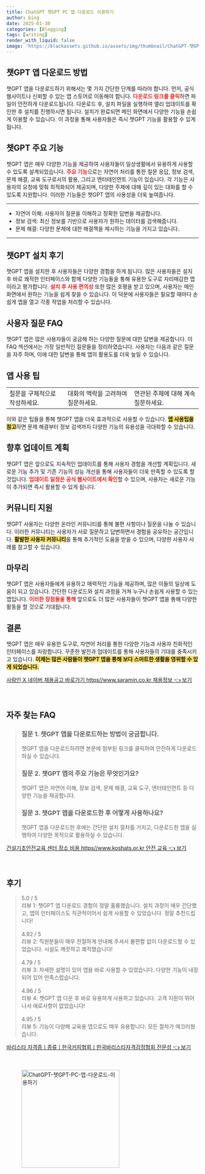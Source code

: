 ```yaml
---
title: ChatGPT 챗GPT PC 앱 다운로드 이용하기
author: bing
date: 2025-01-30
categories: [Blogging]
tags: [writing]
render_with_liquid: false
image: 'https://blackassets.github.io/assets/img/thumbnail/ChatGPT-챗GPT-PC-앱-다운로드-이용하기.webp'
---
```



<h2 id='챗GPT 앱 다운로드 방법'>챗GPT 앱 다운로드 방법</h2>

<p>챗GPT 앱을 다운로드하기 위해서는 몇 가지 간단한 단계를 따라야 합니다. 먼저, 공식 웹사이트나 신뢰할 수 있는 앱 스토어로 이동해야 합니다. <b><span style="color: #ee2323;">다운로드 링크를 클릭</span></b>하면 파일이 안전하게 다운로드됩니다. 다운로드 후, 설치 파일을 실행하여 앨리 업데이트를 확인한 후 설치를 진행하시면 됩니다. 설치가 완료되면 메인 화면에서 다양한 기능을 손쉽게 이용할 수 있습니다. 이 과정을 통해 사용자들은 즉시 챗GPT 기능을 활용할 수 있게 됩니다.</p>

<h2 id='챗GPT 주요 기능'>챗GPT 주요 기능</h2>

<p>챗GPT 앱은 매우 다양한 기능을 제공하여 사용자들이 일상생활에서 유용하게 사용할 수 있도록 설계되었습니다. <b><span style="color: #ee2323;">주요 기능</span></b>으로는 자연어 처리를 통한 질문 응답, 정보 검색, 문제 해결, 교육 도구로서의 활용, 그리고 엔터테인먼트 기능이 있습니다. 각 기능은 사용자의 요청에 맞춰 최적화되어 제공되며, 다양한 주제에 대해 깊이 있는 대화를 할 수 있도록 지원합니다. 이러한 기능들은 챗GPT 앱의 사용성을 더욱 높여줍니다.</p>

<hr />

<ul>
    <li>자연어 이해: 사용자의 질문을 이해하고 정확한 답변을 제공합니다.</li>
    <li>정보 검색: 최신 정보를 기반으로 사용자가 원하는 데이터를 검색해줍니다.</li>
    <li>문제 해결: 다양한 문제에 대한 해결책을 제시하는 기능을 가지고 있습니다.</li>
</ul>

<hr />

<h2 id='챗GPT 설치 후기'>챗GPT 설치 후기</h2>

<p>챗GPT 앱을 설치한 후 사용자들은 다양한 경험을 하게 됩니다. 많은 사용자들은 설치 후 바로 쾌적한 인터페이스와 함께 다양한 기능들을 통해 유용한 도구로 자리매김한 앱이라고 평가합니다. <b><span style="color: #ee2323;">설치 후 사용 편의성</span></b> 또한 많은 호평을 받고 있으며, 사용자는 메인 화면에서 원하는 기능을 쉽게 찾을 수 있습니다. 이 덕분에 사용자들은 필요할 때마다 손쉽게 앱을 열고 각종 작업을 처리할 수 있습니다.</p>

<h2 id='사용자 질문 FAQ'>사용자 질문 FAQ</h2>

<p>챗GPT 앱은 많은 사용자들이 궁금해 하는 다양한 질문에 대한 답변을 제공합니다. 이 FAQ 섹션에서는 가장 일반적인 질문들을 정리하였습니다. 사용자는 다음과 같은 질문을 자주 하며, 이에 대한 답변을 통해 앱의 활용도를 더욱 높일 수 있습니다.</p>

<h2 id='앱 사용 팁'>앱 사용 팁</h2>

<table>
    <tr>
        <td>질문을 구체적으로 작성하세요.</td>
        <td>대화의 맥락을 고려하여 질문하세요.</td>
        <td>연관된 주제에 대해 계속 질문하세요.</td>
    </tr>
</table>

<p>이와 같은 팁들을 통해 챗GPT 앱을 더욱 효과적으로 사용할 수 있습니다. <b><span style="background-color: #ffe066;">앱 사용팁을 참고</span></b>하면 문제 해결부터 정보 검색까지 다양한 기능의 유용성을 극대화할 수 있습니다.</p>

<h2 id='향후 업데이트 계획'>향후 업데이트 계획</h2>

<p>챗GPT 앱은 앞으로도 지속적인 업데이트를 통해 사용자 경험을 개선할 계획입니다. 새로운 기능 추가 및 기존 기능의 성능 개선을 통해 사용자들이 더욱 만족할 수 있도록 할 것입니다. <b><span style="color: #ee2323;">업데이트 일정은 공식 웹사이트에서 확인</span></b>할 수 있으며, 사용자는 새로운 기능이 추가되면 즉시 활용할 수 있게 됩니다.</p>

<h2 id='커뮤니티 지원'>커뮤니티 지원</h2>

<p>챗GPT 사용자는 다양한 온라인 커뮤니티를 통해 불편 사항이나 질문을 나눌 수 있습니다. 이러한 커뮤니티는 사용자가 서로 질문하고 답변하면서 경험을 공유하는 공간입니다. <b><span style="background-color: #ffe066;">활발한 사용자 커뮤니티</span></b>를 통해 추가적인 도움을 받을 수 있으며, 다양한 사용자 사례를 참고할 수 있습니다.</p>

<h2 id='마무리'>마무리</h2>

<p>챗GPT 앱은 사용자들에게 유용하고 매력적인 기능을 제공하며, 많은 이들의 일상에 도움이 되고 있습니다. 간단한 다운로드와 설치 과정을 거쳐 누구나 손쉽게 사용할 수 있는 앱입니다. <b><span style="color: #ee2323;">이러한 장점들을 통해</span></b> 앞으로도 더 많은 사용자들이 챗GPT 앱을 통해 다양한 활동을 할 것으로 기대됩니다.</p>

<h2 id='결론'>결론</h2>

<p>챗GPT 앱은 매우 유용한 도구로, 자연어 처리를 통한 다양한 기능과 사용자 친화적인 인터페이스를 자랑합니다. 꾸준한 발전과 업데이트를 통해 사용자들의 기대를 충족시키고 있습니다. <b><span style="background-color: #ffe066;">이제는 많은 사람들이 챗GPT 앱을 통해 보다 스마트한 생활을 영위할 수 있게 되었습니다.</span></b></p>


<p><a class="click-button" title="사람인 X 네이버 채용공고 바로가기 https//www.saramin.co.kr 채용정보" href="https://blackassets.github.io/posts/%EC%82%AC%EB%9E%8C%EC%9D%B8-X-%EB%84%A4%EC%9D%B4%EB%B2%84-%EC%B1%84%EC%9A%A9%EA%B3%B5%EA%B3%A0-%EB%B0%94%EB%A1%9C%EA%B0%80%EA%B8%B0-httpswww.saramin.co.kr-%EC%B1%84%EC%9A%A9%EC%A0%95%EB%B3%B4/" rel="dofollow">사람인 X 네이버 채용공고 바로가기 https//www.saramin.co.kr 채용정보 👈 보기</a></p><br>
<h2 id='자주_찾는_FAQ'>자주 찾는 FAQ</h2>
<div itemscope="" itemtype="https://schema.org/FAQPage"> 
<blockquote> 
<div itemscope="" itemprop="mainEntity" itemtype="https://schema.org/Question"> 
<h3 itemprop="name">질문 1. 챗GPT 앱을 다운로드하는 방법이 궁금합니다.</h3> 
<div itemscope="" itemprop="acceptedAnswer" itemtype="https://schema.org/Answer"> 
<span itemprop="text"> 
<p>챗GPT 앱을 다운로드하려면 본문에 첨부된 링크를 클릭하여 안전하게 다운로드하실 수 있습니다.</p> 
</span> 
</div> 
</div> 
<div itemscope="" itemprop="mainEntity" itemtype="https://schema.org/Question"> 
<h3 itemprop="name">질문 2. 챗GPT 앱의 주요 기능은 무엇인가요?</h3> 
<div itemscope="" itemprop="acceptedAnswer" itemtype="https://schema.org/Answer"> 
<span itemprop="text"> 
<p>챗GPT 앱은 자연어 이해, 정보 검색, 문제 해결, 교육 도구, 엔터테인먼트 등 다양한 기능을 제공합니다.</p> 
</span> 
</div> 
</div> 
<div itemscope="" itemprop="mainEntity" itemtype="https://schema.org/Question"> 
<h3 itemprop="name">질문 3. 챗GPT 앱을 다운로드한 후 어떻게 사용하나요?</h3> 
<div itemscope="" itemprop="acceptedAnswer" itemtype="https://schema.org/Answer"> 
<span itemprop="text"> 
<p>챗GPT 앱을 다운로드한 후에는 간단한 설치 절차를 거치고, 다운로드한 앱을 실행하여 다양한 목적으로 활용하실 수 있습니다.</p> 
</span> 
</div> 
</div> 
</blockquote> 
</div>
<p><a class="click-button" title="건설기초안전교육 센터 장소 비용 https//www.koshats.or.kr 안전 교육" href="https://blackassets.github.io/posts/%EA%B1%B4%EC%84%A4%EA%B8%B0%EC%B4%88%EC%95%88%EC%A0%84%EA%B5%90%EC%9C%A1-%EC%84%BC%ED%84%B0-%EC%9E%A5%EC%86%8C-%EB%B9%84%EC%9A%A9-httpswww.koshats.or.kr-%EC%95%88%EC%A0%84-%EA%B5%90%EC%9C%A1/" rel="dofollow">건설기초안전교육 센터 장소 비용 https//www.koshats.or.kr 안전 교육 👈 보기</a></p><br>
<h2 id='후기'>후기</h2>
<div itemscope itemtype="https://schema.org/Product">
  <blockquote>
  <div itemprop="review" itemscope itemtype="https://schema.org/Review">
      <div itemprop="reviewRating" itemscope itemtype="https://schema.org/Rating"> <span itemprop="ratingValue">5.0</span> / <span itemprop="bestRating">5</span> </div>
      <span itemprop="reviewBody">리뷰 1: 챗GPT 앱 다운로드 경험이 정말 훌륭했습니다. 설치 과정이 매우 간단했고, 앱의 인터페이스도 직관적이어서 쉽게 사용할 수 있었습니다. 정말 추천드립니다!</span>
  </div>
  <br>
  <div itemprop="review" itemscope itemtype="https://schema.org/Review">
      <div itemprop="reviewRating" itemscope itemtype="https://schema.org/Rating"> <span itemprop="ratingValue">4.92</span> / <span itemprop="bestRating">5</span> </div>
      <span itemprop="reviewBody">리뷰 2: 직원분들이 매우 친절하게 안내해 주셔서 불편함 없이 다운로드할 수 있었습니다. 시설도 깨끗하고 쾌적했습니다!</span>
  </div>
  <br>
  <div itemprop="review" itemscope itemtype="https://schema.org/Review">
      <div itemprop="reviewRating" itemscope itemtype="https://schema.org/Rating"> <span itemprop="ratingValue">4.79</span> / <span itemprop="bestRating">5</span> </div>
      <span itemprop="reviewBody">리뷰 3: 자세한 설명이 있어 앱을 바로 사용할 수 있었습니다. 다양한 기능이 내장되어 있어 만족스럽습니다.</span>
  </div>
  <br>
  <div itemprop="review" itemscope itemtype="https://schema.org/Review">
      <div itemprop="reviewRating" itemscope itemtype="https://schema.org/Rating"> <span itemprop="ratingValue">4.96</span> / <span itemprop="bestRating">5</span> </div>
      <span itemprop="reviewBody">리뷰 4: 챗GPT 앱 다운 후 바로 유용하게 사용하고 있습니다. 고객 지원이 뛰어나서 애로사항이 없었습니다!</span>
  </div>
  <br>
  <div itemprop="review" itemscope itemtype="https://schema.org/Review">
      <div itemprop="reviewRating" itemscope itemtype="https://schema.org/Rating"> <span itemprop="ratingValue">4.95</span> / <span itemprop="bestRating">5</span> </div>
      <span itemprop="reviewBody">리뷰 5: 기능이 다양해 교육용 앱으로도 매우 유용합니다. 모든 절차가 매끄러웠습니다.</span>
  </div>
  </blockquote>
</div>
<p><a class="click-button" title="바리스타 자격증ㅣ종류ㅣ한국커피협회ㅣ한국바리스타자격검정협회 전문성" href="https://blackassets.github.io/posts/%EB%B0%94%EB%A6%AC%EC%8A%A4%ED%83%80-%EC%9E%90%EA%B2%A9%EC%A6%9D%E3%85%A3%EC%A2%85%EB%A5%98%E3%85%A3%ED%95%9C%EA%B5%AD%EC%BB%A4%ED%94%BC%ED%98%91%ED%9A%8C%E3%85%A3%ED%95%9C%EA%B5%AD%EB%B0%94%EB%A6%AC%EC%8A%A4%ED%83%80%EC%9E%90%EA%B2%A9%EA%B2%80%EC%A0%95%ED%98%91%ED%9A%8C-%EC%A0%84%EB%AC%B8%EC%84%B1/" rel="dofollow">바리스타 자격증ㅣ종류ㅣ한국커피협회ㅣ한국바리스타자격검정협회 전문성 👈 보기</a></p><br>
<figure class="image"><img src="https://blackassets.github.io/assets/img/thumbnail/ChatGPT-챗GPT-PC-앱-다운로드-이용하기.webp" alt="ChatGPT-챗GPT-PC-앱-다운로드-이용하기" width="256" height="256"></figure>